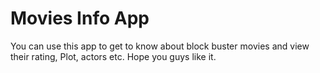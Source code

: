 # Movies Info App

You can use this app to get to know about block buster movies and view their rating, Plot, actors etc. Hope you guys like it.
